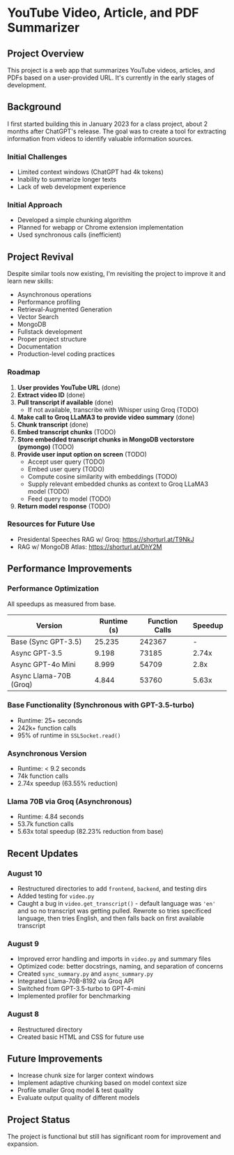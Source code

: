 # YouTube Video, Article, and PDF Summarizer

## Project Overview

This project is a web app that summarizes YouTube videos, articles, and PDFs based on a user-provided URL. It's currently in the early stages of development.

## Background

I first started building this in January 2023 for a class project, about 2 months after ChatGPT's release. The goal was to create a tool for extracting information from videos to identify valuable information sources.

### Initial Challenges

- Limited context windows (ChatGPT had 4k tokens)
- Inability to summarize longer texts
- Lack of web development experience

### Initial Approach

- Developed a simple chunking algorithm
- Planned for webapp or Chrome extension implementation
- Used synchronous calls (inefficient)

## Project Revival

Despite similar tools now existing, I'm revisiting the project to improve it and learn new skills:

- Asynchronous operations
- Performance profiling
- Retrieval-Augmented Generation
- Vector Search
- MongoDB
- Fullstack development
- Proper project structure
- Documentation
- Production-level coding practices

### Roadmap
1. **User provides YouTube URL** (done)
2. **Extract video ID** (done)
3. **Pull transcript if available** (done)
   - If not available, transcribe with Whisper using Groq (TODO)
4. **Make call to Groq LLaMA3 to provide video summary** (done)
5. **Chunk transcript** (done)
6. **Embed transcript chunks** (TODO)
7. **Store embedded transcript chunks in MongoDB vectorstore (pymongo)** (TODO)
8. **Provide user input option on screen** (TODO)
   - Accept user query (TODO)
   - Embed user query (TODO)
   - Compute cosine similarity with embeddings (TODO)
   - Supply relevant embedded chunks as context to Groq LLaMA3 model (TODO)
   - Feed query to model (TODO)
9. **Return model response** (TODO)

### Resources for Future Use
 - Presidental Speeches RAG w/ Groq: https://shorturl.at/T9NkJ
 - RAG w/ MongoDB Atlas: https://shorturl.at/DhY2M

## Performance Improvements

### Performance Optimization
All speedups as measured from base.

| Version | Runtime (s) | Function Calls | Speedup |
|---------|-------------|----------------|---------|
| Base (Sync GPT-3.5) | 25.235 | 242367 | - |
| Async GPT-3.5 | 9.198 | 73185 | 2.74x |
| Async GPT-4o Mini | 8.999 | 54709 | 2.8x
| Async Llama-70B (Groq) | 4.844 | 53760 | 5.63x |

### Base Functionality (Synchronous with GPT-3.5-turbo)

- Runtime: 25+ seconds
- 242k+ function calls
- 95% of runtime in `SSLSocket.read()`

### Asynchronous Version

- Runtime: < 9.2 seconds
- 74k function calls
- 2.74x speedup (63.55% reduction)

### Llama 70B via Groq (Asynchronous)

- Runtime: 4.84 seconds
- 53.7k function calls
- 5.63x total speedup (82.23% reduction from base)

## Recent Updates

### August 10
- Restructured directories to add `frontend`, `backend`, and testing dirs
- Added testing for `video.py`
- Caught a bug in `video.get_transcript()` - default language was `'en'` and so no transcript was getting pulled. Rewrote so tries specificed language, then tries English, and then falls back on first available transcript

### August 9

- Improved error handling and imports in `video.py` and summary files
- Optimized code: better docstrings, naming, and separation of concerns
- Created `sync_summary.py` and `async_summary.py`
- Integrated Llama-70B-8192 via Groq API
- Switched from GPT-3.5-turbo to GPT-4-mini
- Implemented profiler for benchmarking

### August 8

- Restructured directory
- Created basic HTML and CSS for future use

## Future Improvements

- Increase chunk size for larger context windows
- Implement adaptive chunking based on model context size
- Profile smaller Groq model & test quality
- Evaluate output quality of different models

## Project Status

The project is functional but still has significant room for improvement and expansion.
